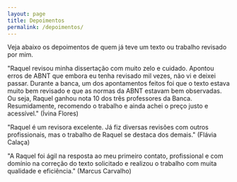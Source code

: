 ```yaml
---
layout: page
title: Depoimentos
permalink: /depoimentos/
---
```


Veja abaixo os depoimentos de quem já teve um texto ou trabalho revisado por mim.


"Raquel revisou minha dissertação com muito zelo e cuidado. Apontou erros de ABNT que embora eu tenha revisado mil vezes, não vi e deixei passar. Durante a banca, um dos apontamentos feitos foi que o texto estava muito bem revisado e que as normas da ABNT estavam bem observadas. Ou seja, Raquel ganhou nota 10 dos três professores da Banca. Resumidamente, recomendo o trabalho e ainda achei o preço justo e acessível." (Ívina Flores)


"Raquel é um revisora excelente. Já fiz diversas revisões com outros profissionais, mas o trabalho de Raquel se destaca dos demais." (Flávia Calaça)


"A Raquel foi ágil na resposta ao meu primeiro contato, profissional e com domínio na correção do texto solicitado e realizou o trabalho com muita qualidade e eficiência." (Marcus Carvalho)

